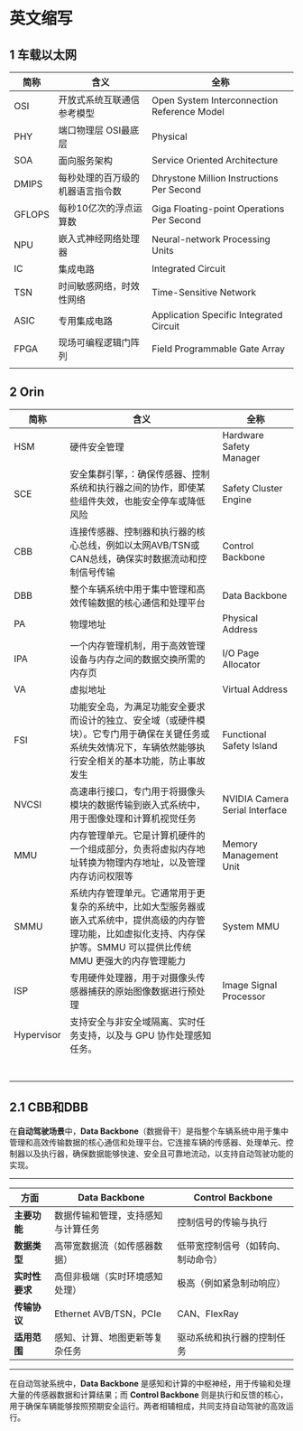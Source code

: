 # 英文缩写

## 1 车载以太网

| 简称     | 含义               | 全称                                          |
| ------ | ---------------- | ------------------------------------------- |
| OSI    | 开放式系统互联通信参考模型    | Open System Interconnection Reference Model |
| PHY    | 端口物理层 OSI最底层     | Physical                                    |
| SOA    | 面向服务架构           | Service Oriented Architecture               |
| DMIPS  | 每秒处理的百万级的机器语言指令数 | Dhrystone Million Instructions Per Second   |
| GFLOPS | 每秒10亿次的浮点运算数     | Giga Floating-point Operations Per Second   |
| NPU    | 嵌入式神经网络处理器       | Neural-network Processing Units             |
| IC     | 集成电路             | Integrated Circuit                          |
| TSN    | 时间敏感网络，时效性网络     | Time-Sensitive Network                      |
| ASIC   | 专用集成电路           | Application Specific Integrated Circuit     |
| FPGA   | 现场可编程逻辑门阵列       | Field Programmable Gate Array               |
|        |                  |                                             |

## 2 Orin

| 简称     | 含义               | 全称                                          |
| ------ | ---------------- | ------------------------------------------- |
| HSM    | 硬件安全管理    | Hardware Safety Manager |
| SCE | 安全集群引擎，：确保传感器、控制系统和执行器之间的协作，即使某些组件失效，也能安全停车或降低风险 | Safety Cluster Engine |
| CBB | 连接传感器、控制器和执行器的核心总线，例如以太网AVB/TSN或CAN总线，确保实时数据流动和控制信号传输 | Control Backbone |
| DBB | 整个车辆系统中用于集中管理和高效传输数据的核心通信和处理平台 | Data Backbone |
| PA | 物理地址 | Physical Address |
| IPA | 一个内存管理机制，用于高效管理设备与内存之间的数据交换所需的内存页 | I/O Page Allocator |
| VA | 虚拟地址 | Virtual Address |
| FSI | 功能安全岛，为满足功能安全要求而设计的独立、安全域（或硬件模块）。它专门用于确保在关键任务或系统失效情况下，车辆依然能够执行安全相关的基本功能，防止事故发生 | Functional Safety Island |
| NVCSI | 高速串行接口，专门用于将摄像头模块的数据传输到嵌入式系统中，用于图像处理和计算机视觉任务 | NVIDIA Camera Serial Interface |
| MMU | 内存管理单元。它是计算机硬件的一个组成部分，负责将虚拟内存地址转换为物理内存地址，以及管理内存访问权限等 | Memory Management Unit  |
| SMMU | 系统内存管理单元。它通常用于更复杂的系统中，比如大型服务器或嵌入式系统中，提供高级的内存管理功能，比如虚拟化支持、内存保护等。SMMU 可以提供比传统 MMU 更强大的内存管理能力 | System MMU |
| ISP | 专用硬件处理器，用于对摄像头传感器捕获的原始图像数据进行预处理 | Image Signal Processor |
| Hypervisor | 支持安全与非安全域隔离、实时任务支持，以及与 GPU 协作处理感知任务。 |  |
|  |  |  |
|  |  |  |
|  |  |  |
|  |  |  |
|  |  |  |
|  |  |  |
|  |  |  |

## 2.1 CBB和DBB

在**自动驾驶场景**中，**Data Backbone**（数据骨干）是指整个车辆系统中用于集中管理和高效传输数据的核心通信和处理平台。它连接车辆的传感器、处理单元、控制器以及执行器，确保数据能够快速、安全且可靠地流动，以支持自动驾驶功能的实现。

---
| **方面**             | **Data Backbone**                         | **Control Backbone**                      |
|----------------------|------------------------------------------|------------------------------------------|
| **主要功能**         | 数据传输和管理，支持感知与计算任务       | 控制信号的传输与执行                     |
| **数据类型**         | 高带宽数据流（如传感器数据）             | 低带宽控制信号（如转向、制动命令）       |
| **实时性要求**       | 高但非极端（实时环境感知处理）            | 极高（例如紧急制动响应）                 |
| **传输协议**         | Ethernet AVB/TSN，PCIe                   | CAN、FlexRay                             |
| **适用范围**         | 感知、计算、地图更新等复杂任务            | 驱动系统和执行器的控制任务               |

---

在自动驾驶系统中，**Data Backbone** 是感知和计算的中枢神经，用于传输和处理大量的传感器数据和计算结果；而 **Control Backbone** 则是执行和反馈的核心，用于确保车辆能够按照预期安全运行。两者相辅相成，共同支持自动驾驶的高效运行。